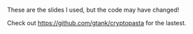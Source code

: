 These are the slides I used, but the code may have changed!

Check out https://github.com/gtank/cryptopasta for the lastest.
